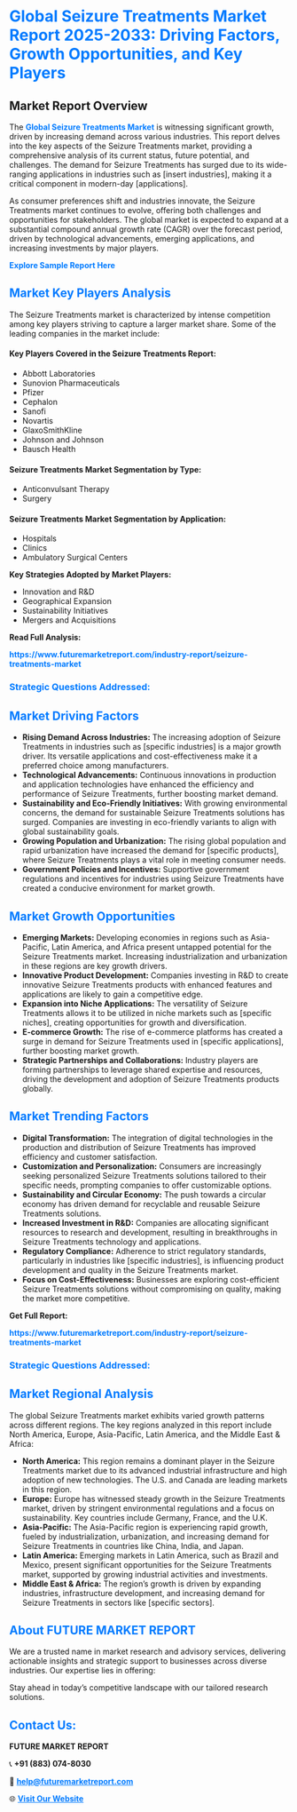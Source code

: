 <h1 style="color: #007BFF;">Global Seizure Treatments Market Report 2025-2033: Driving Factors, Growth Opportunities, and Key Players</h1>

<section id="overview">
<h2>Market Report Overview</h2>
<p>The <a href="https://www.futuremarketreport.com/industry-report/seizure-treatments-market" style="color: #007BFF; text-decoration: none;"><strong>Global Seizure Treatments Market</strong></a> is witnessing significant growth, driven by increasing demand across various industries. This report delves into the key aspects of the Seizure Treatments market, providing a comprehensive analysis of its current status, future potential, and challenges. The demand for Seizure Treatments has surged due to its wide-ranging applications in industries such as [insert industries], making it a critical component in modern-day [applications].</p>
<p>As consumer preferences shift and industries innovate, the Seizure Treatments market continues to evolve, offering both challenges and opportunities for stakeholders. The global market is expected to expand at a substantial compound annual growth rate (CAGR) over the forecast period, driven by technological advancements, emerging applications, and increasing investments by major players.</p>
</section>

<section id="overview">
<p><a href="https://www.futuremarketreport.com/request-sample/reportId=77296" style="color: #007BFF; text-decoration: none;"><strong>Explore Sample Report Here</strong></a></p>
</section>

<section id="key-players">
<h2 style="color: #007BFF;">Market Key Players Analysis</h2>
<p>The Seizure Treatments market is characterized by intense competition among key players striving to capture a larger market share. Some of the leading companies in the market include:</p>
<h4>Key Players Covered in the Seizure Treatments Report:</h4>
<ul><li>Abbott Laboratories</li><li>Sunovion Pharmaceuticals</li><li>Pfizer</li><li>Cephalon</li><li>Sanofi</li><li>Novartis</li><li>GlaxoSmithKline</li><li>Johnson and Johnson</li><li>Bausch Health</li></ul>
<h4>Seizure Treatments Market Segmentation by Type:</h4>
<ul><li>Anticonvulsant Therapy</li><li>Surgery</li></ul>

<h4>Seizure Treatments Market Segmentation by Application:</h4>
<ul><li>Hospitals</li><li>Clinics</li><li>Ambulatory Surgical Centers</li></ul>
<p><strong>Key Strategies Adopted by Market Players:</strong></p>
<ul>
<li>Innovation and R&D</li>
<li>Geographical Expansion</li>
<li>Sustainability Initiatives</li>
<li>Mergers and Acquisitions</li>
</ul>
</section>

<section>
<p><strong>Read Full Analysis: </strong></p><a href="https://www.futuremarketreport.com/industry-report/seizure-treatments-market" style="color: #007BFF; text-decoration: none;"><strong>https://www.futuremarketreport.com/industry-report/seizure-treatments-market</strong></a>
<h3 style="color: #007BFF;">Strategic Questions Addressed:</h3>
</section>

<section id="driving-factors">
<h2 style="color: #007BFF;">Market Driving Factors</h2>
<ul>
<li><strong>Rising Demand Across Industries:</strong> The increasing adoption of Seizure Treatments in industries such as [specific industries] is a major growth driver. Its versatile applications and cost-effectiveness make it a preferred choice among manufacturers.</li>
<li><strong>Technological Advancements:</strong> Continuous innovations in production and application technologies have enhanced the efficiency and performance of Seizure Treatments, further boosting market demand.</li>
<li><strong>Sustainability and Eco-Friendly Initiatives:</strong> With growing environmental concerns, the demand for sustainable Seizure Treatments solutions has surged. Companies are investing in eco-friendly variants to align with global sustainability goals.</li>
<li><strong>Growing Population and Urbanization:</strong> The rising global population and rapid urbanization have increased the demand for [specific products], where Seizure Treatments plays a vital role in meeting consumer needs.</li>
<li><strong>Government Policies and Incentives:</strong> Supportive government regulations and incentives for industries using Seizure Treatments have created a conducive environment for market growth.</li>
</ul>
</section>

<section id="growth-opportunities">
<h2 style="color: #007BFF;">Market Growth Opportunities</h2>
<ul>
<li><strong>Emerging Markets:</strong> Developing economies in regions such as Asia-Pacific, Latin America, and Africa present untapped potential for the Seizure Treatments market. Increasing industrialization and urbanization in these regions are key growth drivers.</li>
<li><strong>Innovative Product Development:</strong> Companies investing in R&D to create innovative Seizure Treatments products with enhanced features and applications are likely to gain a competitive edge.</li>
<li><strong>Expansion into Niche Applications:</strong> The versatility of Seizure Treatments allows it to be utilized in niche markets such as [specific niches], creating opportunities for growth and diversification.</li>
<li><strong>E-commerce Growth:</strong> The rise of e-commerce platforms has created a surge in demand for Seizure Treatments used in [specific applications], further boosting market growth.</li>
<li><strong>Strategic Partnerships and Collaborations:</strong> Industry players are forming partnerships to leverage shared expertise and resources, driving the development and adoption of Seizure Treatments products globally.</li>
</ul>
</section>

<section id="trending-factors">
<h2 style="color: #007BFF;">Market Trending Factors</h2>
<ul>
<li><strong>Digital Transformation:</strong> The integration of digital technologies in the production and distribution of Seizure Treatments has improved efficiency and customer satisfaction.</li>
<li><strong>Customization and Personalization:</strong> Consumers are increasingly seeking personalized Seizure Treatments solutions tailored to their specific needs, prompting companies to offer customizable options.</li>
<li><strong>Sustainability and Circular Economy:</strong> The push towards a circular economy has driven demand for recyclable and reusable Seizure Treatments solutions.</li>
<li><strong>Increased Investment in R&D:</strong> Companies are allocating significant resources to research and development, resulting in breakthroughs in Seizure Treatments technology and applications.</li>
<li><strong>Regulatory Compliance:</strong> Adherence to strict regulatory standards, particularly in industries like [specific industries], is influencing product development and quality in the Seizure Treatments market.</li>
<li><strong>Focus on Cost-Effectiveness:</strong> Businesses are exploring cost-efficient Seizure Treatments solutions without compromising on quality, making the market more competitive.</li>
</ul>
</section>

<section>
<p><strong>Get Full Report: </strong></p><a href="https://www.futuremarketreport.com/industry-report/seizure-treatments-market" style="color: #007BFF; text-decoration: none;"><strong>https://www.futuremarketreport.com/industry-report/seizure-treatments-market</strong></a>
<h3 style="color: #007BFF;">Strategic Questions Addressed:</h3>
</section>


<section id="regional-analysis">
<h2 style="color: #007BFF;">Market Regional Analysis</h2>
<p>The global Seizure Treatments market exhibits varied growth patterns across different regions. The key regions analyzed in this report include North America, Europe, Asia-Pacific, Latin America, and the Middle East & Africa:</p>
<ul>
<li><strong>North America:</strong> This region remains a dominant player in the Seizure Treatments market due to its advanced industrial infrastructure and high adoption of new technologies. The U.S. and Canada are leading markets in this region.</li>
<li><strong>Europe:</strong> Europe has witnessed steady growth in the Seizure Treatments market, driven by stringent environmental regulations and a focus on sustainability. Key countries include Germany, France, and the U.K.</li>
<li><strong>Asia-Pacific:</strong> The Asia-Pacific region is experiencing rapid growth, fueled by industrialization, urbanization, and increasing demand for Seizure Treatments in countries like China, India, and Japan.</li>
<li><strong>Latin America:</strong> Emerging markets in Latin America, such as Brazil and Mexico, present significant opportunities for the Seizure Treatments market, supported by growing industrial activities and investments.</li>
<li><strong>Middle East & Africa:</strong> The region’s growth is driven by expanding industries, infrastructure development, and increasing demand for Seizure Treatments in sectors like [specific sectors].</li>
</ul>
</section>

<footer>
<h2 style="color: #007BFF;">About FUTURE MARKET REPORT</h2>
<p>We are a trusted name in market research and advisory services, delivering actionable insights and strategic support to businesses across diverse industries. Our expertise lies in offering:</p>

<p>Stay ahead in today’s competitive landscape with our tailored research solutions.</p>

<h2 style="color: #007BFF;">Contact Us:</h2>
<p><strong>FUTURE MARKET REPORT</strong></p>
<p>📞 <strong>+91 (883) 074-8030</strong></p>
<p>📧 <strong><a href="mailto:help@futuremarketreport.com" style="color: #007BFF;">help@futuremarketreport.com</a></strong></p>
<p>🌐 <strong><a href="https://www.futuremarketreport.com/" style="color: #007BFF;">Visit Our Website</a></strong></p>
</footer>